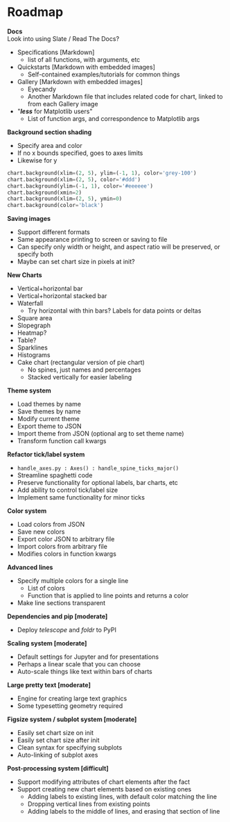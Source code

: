 # Roadmap

**Docs** <br>
Look into using Slate / Read The Docs?
- Specifications [Markdown]
  - list of all functions, with arguments, etc
- Quickstarts [Markdown with embedded images]
  - Self-contained examples/tutorials for common things
- Gallery [Markdown with embedded images]
  - Eyecandy
  - Another Markdown file that includes related code for chart, linked to from each Gallery image
- "_**less**_ for Matplotlib users"
  - List of function args, and correspondence to Matplotlib args

**Background section shading**
- Specify area and color
- If no x bounds specified, goes to axes limits
- Likewise for y

```python
chart.background(xlim=(2, 5), ylim=(-1, 1), color='grey-100')
chart.background(xlim=(2, 5), color='#ddd')
chart.background(ylim=(-1, 1), color='#eeeeee')
chart.background(xmin=2)
chart.background(xlim=(2, 5), ymin=0)
chart.background(color='black')
```

**Saving images**
  - Support different formats
  - Same appearance printing to screen or saving to file
  - Can specify only width or height, and aspect ratio will be preserved, or specify both
  - Maybe can set chart size in pixels at init?

**New Charts**
- Vertical+horizontal bar
- Vertical+horizontal stacked bar
- Waterfall
  - Try horizontal with thin bars? Labels for data points or deltas
- Square area
- Slopegraph
- Heatmap?
- Table?
- Sparklines
- Histograms
- Cake chart (rectangular version of pie chart)
  - No spines, just names and percentages
  - Stacked vertically for easier labeling

**Theme system**
- Load themes by name
- Save themes by name
- Modify current theme
- Export theme to JSON
- Import theme from JSON (optional arg to set theme name)
- Transform function call kwargs

**Refactor tick/label system**
- `handle_axes.py : Axes() : handle_spine_ticks_major()`
- Streamline spaghetti code
- Preserve functionality for optional labels, bar charts, etc
- Add ability to control tick/label size
- Implement same functionality for minor ticks

**Color system**
- Load colors from JSON
- Save new colors
- Export color JSON to arbitrary file
- Import colors from arbitrary file
- Modifies colors in function kwargs

**Advanced lines**
- Specify multiple colors for a single line
  - List of colors
  - Function that is applied to line points and returns a color
- Make line sections transparent

**Dependencies and pip [moderate]**
- Deploy *telescope* and *foldr* to PyPI

**Scaling system [moderate]**
- Default settings for Jupyter and for presentations
- Perhaps a linear scale that you can choose
- Auto-scale things like text within bars of charts

**Large pretty text [moderate]**
- Engine for creating large text graphics
- Some typesetting geometry required

**Figsize system / subplot system [moderate]**
- Easily set chart size on init
- Easily set chart size after init
- Clean syntax for specifying subplots
- Auto-linking of subplot axes

**Post-processing system [difficult]**
- Support modifying attributes of chart elements after the fact
- Support creating new chart elements based on existing ones
  - Adding labels to existing lines, with default color matching the line
  - Dropping vertical lines from existing points
  - Adding labels to the middle of lines, and erasing that section of line
